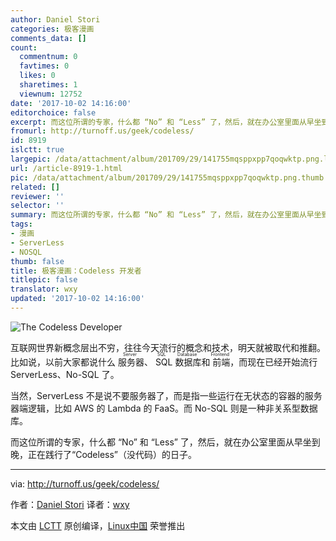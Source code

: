 ```yaml
---
author: Daniel Stori
categories: 极客漫画
comments_data: []
count:
  commentnum: 0
  favtimes: 0
  likes: 0
  sharetimes: 1
  viewnum: 12752
date: '2017-10-02 14:16:00'
editorchoice: false
excerpt: 而这位所谓的专家，什么都 “No” 和 “Less” 了，然后，就在办公室里面从早坐到晚，正在践行了“Codeless”（没代码）的日子。
fromurl: http://turnoff.us/geek/codeless/
id: 8919
islctt: true
largepic: /data/attachment/album/201709/29/141755mqsppxpp7qoqwktp.png.large.jpg
url: /article-8919-1.html
pic: /data/attachment/album/201709/29/141755mqsppxpp7qoqwktp.png.thumb.jpg
related: []
reviewer: ''
selector: ''
summary: 而这位所谓的专家，什么都 “No” 和 “Less” 了，然后，就在办公室里面从早坐到晚，正在践行了“Codeless”（没代码）的日子。
tags:
- 漫画
- ServerLess
- NOSQL
thumb: false
title: 极客漫画：Codeless 开发者
titlepic: false
translator: wxy
updated: '2017-10-02 14:16:00'
---
```


![The Codeless Developer](/data/attachment/album/201709/29/141755mqsppxpp7qoqwktp.png)


互联网世界新概念层出不穷，往往今天流行的概念和技术，明天就被取代和推翻。比如说，以前大家都说什么<ruby> 服务器 <rt>  Server </rt></ruby>、<ruby> SQL 数据库 <rt>  SQL Database </rt></ruby>和<ruby> 前端 <rt>  Frontend </rt></ruby>，而现在已经开始流行 ServerLess、No-SQL 了。


当然，ServerLess 不是说不要服务器了，而是指一些运行在无状态的容器的服务器端逻辑，比如 AWS 的 Lambda 的 FaaS。而 No-SQL 则是一种非关系型数据库。


而这位所谓的专家，什么都 “No” 和 “Less” 了，然后，就在办公室里面从早坐到晚，正在践行了“Codeless”（没代码）的日子。




---


via: <http://turnoff.us/geek/codeless/>


作者：[Daniel Stori](http://turnoff.us/about/) 译者：[wxy](https://github.com/wxy)


本文由 [LCTT](https://github.com/LCTT/TranslateProject) 原创编译，[Linux中国](https://linux.cn/) 荣誉推出